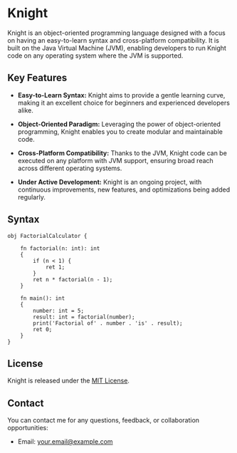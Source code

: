 # Knight
Knight is an object-oriented programming language designed with a focus on having an easy-to-learn syntax and cross-platform compatibility. It is built on the Java Virtual Machine (JVM), enabling developers to run Knight code on any operating system where the JVM is supported.

## Key Features

- **Easy-to-Learn Syntax:** Knight aims to provide a gentle learning curve, making it an excellent choice for beginners and experienced developers alike.

- **Object-Oriented Paradigm:** Leveraging the power of object-oriented programming, Knight enables you to create modular and maintainable code.

- **Cross-Platform Compatibility:** Thanks to the JVM, Knight code can be executed on any platform with JVM support, ensuring broad reach across different operating systems.

- **Under Active Development:** Knight is an ongoing project, with continuous improvements, new features, and optimizations being added regularly.

## Syntax
```knight
obj FactorialCalculator {

    fn factorial(n: int): int
    {
        if (n < 1) {
            ret 1;
        }
        ret n * factorial(n - 1);
    }

    fn main(): int
    {
        number: int = 5;
        result: int = factorial(number);
        print('Factorial of' . number . 'is' . result);
        ret 0;
    }
}
```

## License
Knight is released under the [MIT License](https://github.com/MartvdZalm/Knight/blob/master/LICENSE).

## Contact

You can contact me for any questions, feedback, or collaboration opportunities:

- Email: [your.email@example.com](mailto:your.email@example.com)